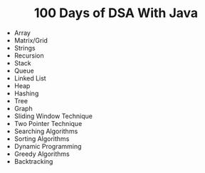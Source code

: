 <h1 align = "center"> 100 Days of DSA With Java </h1>

- Array
- Matrix/Grid
- Strings
- Recursion
- Stack
- Queue
- Linked List
- Heap
- Hashing
- Tree
- Graph
- Sliding Window Technique
- Two Pointer Technique
- Searching Algorithms
- Sorting Algorithms
- Dynamic Programming
- Greedy Algorithms
- Backtracking







